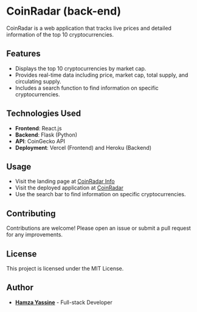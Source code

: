 # CoinRadar (back-end)

CoinRadar is a web application that tracks live prices and detailed information of the top 10 cryptocurrencies.

## Features

- Displays the top 10 cryptocurrencies by market cap.
- Provides real-time data including price, market cap, total supply, and circulating supply.
- Includes a search function to find information on specific cryptocurrencies.

## Technologies Used

- **Frontend**: React.js
- **Backend**: Flask (Python)
- **API**: CoinGecko API
- **Deployment**: Vercel (Frontend) and Heroku (Backend)

## Usage

- Visit the landing page at [CoinRadar Info](https://doncarbon.github.io/coinradar-landing/)
- Visit the deployed application at [CoinRadar](https://coinradar-frontend.vercel.app/)
- Use the search bar to find information on specific cryptocurrencies.

## Contributing

Contributions are welcome! Please open an issue or submit a pull request for any improvements.

## License
This project is licensed under the MIT License.

## Author
- **[Hamza Yassine](https://www.linkedin.com/in/hamza-yassine/)** - Full-stack Developer
